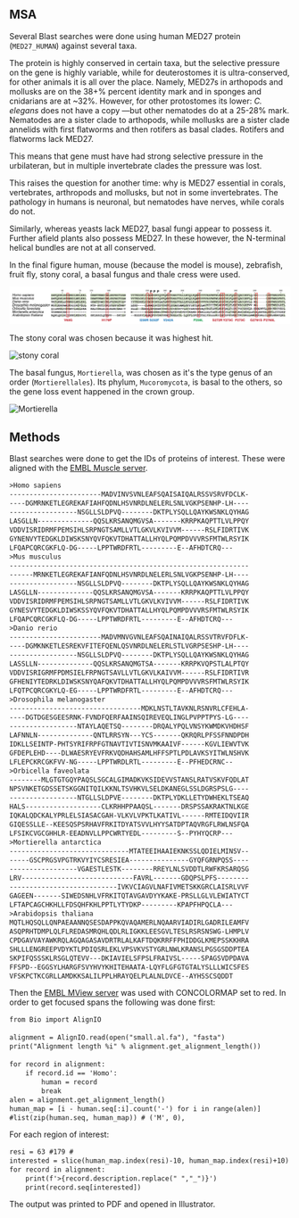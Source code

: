 ## MSA

Several Blast searches were done using human MED27 protein (`MED27_HUMAN`) against several taxa.

The protein is highly conserved in certain taxa, but the selective pressure on the gene is highly variable, 
while for deuterostomes it is ultra-conserved, for other animals it is all over the place.
Namely, MED27s in arthopods and mollusks are on the 38+% percent identity mark and in sponges and cnidarians are at ~32%.
However, for other protostomes its lower: _C. elegans_ does not have a copy —but other nematodes do at a 25-28% mark.
Nematodes are a sister clade to arthopods, while mollusks are a sister clade annelids
with first flatworms and then rotifers as basal clades. Rotifers and flatworms lack MED27.

This means that gene must have had strong selective pressure in the urbilateran,
but in multiple invertebrate clades the pressure was lost.

This raises the question for another time: why is MED27 essential in corals, vertebrates, arthropods and mollusks, 
but not in some invertebrates. The pathology in humans is neuronal, but nematodes have nerves, while corals do not.

Similarly, whereas yeasts lack MED27, basal fungi appear to possess it. Further afield plants also possess MED27.
In these however, the N-terminal helical bundles are not at all conserved.

In the final figure human, mouse (because the model is mouse), zebrafish, fruit fly, stony coral, a basal fungus and thale cress were used.

![MSA](images/MSA.jpg)

The stony coral was chosen because it was highest hit.

![stony coral](https://upload.wikimedia.org/wikipedia/commons/thumb/0/0b/Orbicella_faveolata_%28Montastraea_faveolata%29%2C_p%C3%B3lipos_abiertos.jpg/220px-Orbicella_faveolata_%28Montastraea_faveolata%29%2C_p%C3%B3lipos_abiertos.jpg)

The basal fungus, `Mortierella`, was chosen as it's the type genus of an order (`Mortierellales`).
Its phylum, `Mucoromycota`, is basal to the others, so the gene loss event happened in the crown group.

![Mortierella](https://upload.wikimedia.org/wikipedia/commons/thumb/2/26/Mortierella.Yosemite.jpg/220px-Mortierella.Yosemite.jpg)

## Methods

Blast searches were done to get the IDs of proteins of interest. These were aligned with the [EMBL Muscle server](https://www.ebi.ac.uk/Tools/msa/muscle/).

    >Homo sapiens
    -----------------------MADVINVSVNLEAFSQAISAIQALRSSVSRVFDCLK-
    ----DGMRNKETLEGREKAFIAHFQDNLHSVNRDLNELERLSNLVGKPSENHP-LH----
    -----------------NSGLLSLDPVQ--------DKTPLYSQLLQAYKWSNKLQYHAG
    LASGLLN--------------QQSLKRSANQMGVSA-------KRRPKAQPTTLVLPPQY
    VDDVISRIDRMFPEMSIHLSRPNGTSAMLLVTLGKVLKVIVVM------RSLFIDRTIVK
    GYNENVYTEDGKLDIWSKSNYQVFQKVTDHATTALLHYQLPQMPDVVVRSFMTWLRSYIK
    LFQAPCQRCGKFLQ-DG-----LPPTWRDFRTL---------E--AFHDTCRQ---
    >Mus musculus
    ------------------------------------------------------------
    ------MRNKETLEGREKAFIANFQDNLHSVNRDLNELERLSNLVGKPSENHP-LH----
    -----------------NSGLLSLDPVQ--------DKTPLYSQLLQAYKWSNKLQYHAG
    LASGLLN--------------QQSLKRSANQMGVSA-------KRRPKAQPTTLVLPPQY
    VDDVISRIDRMFPEMSIHLSRPNGTSAMLLVTLGKVLKVIVVM------RSLFIDRTIVK
    GYNESVYTEDGKLDIWSKSSYQVFQKVTDHATTALLHYQLPQMPDVVVRSFMTWLRSYIK
    LFQAPCQRCGKFLQ-DG-----LPPTWRDFRTL---------E--AFHDTCRQ---
    >Danio rerio
    -----------------------MADVMNVGVNLEAFSQAINAIQALRSSVTRVFDFLK-
    ----DGMKNKETLESREKVFITEFQENLQSVNRDLNELERLSTLVGRPSESHP-LH----
    -----------------NSGLLSLDPVQ--------DKTPLYSQLLQAYKWSNKLQYHAG
    LASSLLN--------------QQSLKRSANQMGTSA-------KRRPKVQPSTLALPTQY
    VDDVISRIGRMFPDMSIELFRPNGTSAVLLVTLGKVLKAIVVM------RSLFIDRTIVR
    GFHENIYTEDRKLDIWSKSNYQAFQKVTDHATTALLHYQLPQMPDVVVRSFMTWLRSYIK
    LFQTPCQRCGKYLQ-EG-----LPPTWRDFRTL---------E--AFHDTCRQ---
    >Drosophila melanogaster
    ---------------------------------MDKLNSTLTAVKNLRSNVRLCFEHLA-
    ----DGTDGESGEESRNK-FVNDFQERFAAINSQIREVEQLINGLPVPPTPYS-LG----
    -----------------NTAYLAQETSQ--------DRQALYPQLVNSYKWMDKVHDHSF
    LAFNNLN--------------QNTLRRSYN---YCS-------QKRQRLPFSSFNNDPDH
    IDKLLSEINTP-PHTSYRIFRPFGTNAVTIVTISNVMKAAIVF------KGVLIEWVTVK
    GFDEPLEHD----DLWAESRYEVFRKVQDHAHSAMLHFFSPTLPDLAVKSYITWLNSHVK
    LFLEPCKRCGKFVV-NG-----LPPTWRDLRTL---------E--PFHEDCRNC--
    >Orbicella faveolata
    --------MLGTGTGQYPAQSLSGCALGIMADKVKSIDEVVSTANSLRATVSKVFQDLAT
    NPSVNKETGDSSETSKGGNITQILKKNLTSVHKVLSELDKANEGLSSLDGRSPSLG----
    -----------------NTGLLSLDPVE--------DKTPLYDKLLETYDWHEKLTSEAQ
    HALS-------------------CLKRHHPPAAQSL-------DRSPSSAKRAKTNLKGE
    IQKALQDCKALYPRLELSIASACGAH-VLKVLVPKTLKATIVL------RMTEIDQVIIR
    GIQESSLLE--KEESQSPSRHAVFRKITDYATSVVLHYYSATDPTAQVRGFLRWLNSFQA
    LFSIKCVGCGHHLR-EEADNVLLPPCWRTYEDL---------S--PYHYQCRP---
    >Mortierella antarctica
    ------------------------------MTATEEIHAAIEKNKSSLQDIELMINSV--
    -----GSCPRGSVPGTRKVYIYCSRESIEA---------------GYQFGRNPQSS----
    -----------------VGAESTLESTK--------RREYLNLSVDDTLRWFKRSARQSG
    LRV----------------------------FAVRL-------GDQPSLPFS--------
    ---------------------------IVKVCIAGVLNAFIVMETSKKGRCLAISRLVVF
    GAGEEN-------SIWEDSNHLVFRKITQTAVGAVDYYKAKE-PRSLLGLVLEWIATYCT
    LFTAPCAGCHKHLLFDSQHFKHLPPTLYTYDKP---------KPAPFHPQCLA---
    >Arabidopsis thaliana
    MQTLHQSQLLQNPAEAANNQSESDAPPKQVAQAMERLNQAARVIADIRLGADRILEAMFV
    ASQPRHTDMPLQLFLREDASMRQHLQDLRLIGKKLEESGVLTESLRSRSNSWG-LHMPLV
    CPDGAVVAYAWKRQLAGQAGASAVDRTRLALKAFTDQKRRFFPHIDDGLKMEPSSKKHRA
    SHLLLENGREEPVDYKTLPDIQSRLEKLVPSVKVSTYGRLNWLKRANSLPGSGSDDPTEA
    SKPIFQSSSKLRSGLQTEVV---DKIAVIELSFPSLFRAIVSL-----SPAGSVDPDAVA
    FFSPD--EGGSYLHARGFSVYHVYKHITEHAATA-LQYFLGFGTGTALYSLLLWICSFES
    VFSKPCTKCGRLLAMDKKSALILPPLHRAYQELPLALNLDVCE--AYHSSCSQDDT

Then the [EMBL MView server](https://www.ebi.ac.uk/Tools/msa/mview/) was used with CONCOLORMAP set to red.
In order to get focused spans the following was done first:

    from Bio import AlignIO
    
    alignment = AlignIO.read(open("small.al.fa"), "fasta")
    print("Alignment length %i" % alignment.get_alignment_length())
    
    for record in alignment:
        if record.id == 'Homo':
            human = record
            break
    alen = alignment.get_alignment_length()
    human_map = [i - human.seq[:i].count('-') for i in range(alen)]
    #list(zip(human.seq, human_map)) # ('M', 0),
    
For each region of interest:

    resi = 63 #179 #
    interested = slice(human_map.index(resi)-10, human_map.index(resi)+10)
    for record in alignment:
        print(f'>{record.description.replace(" ","_")}')
        print(record.seq[interested])

The output was printed to PDF and opened in Illustrator.